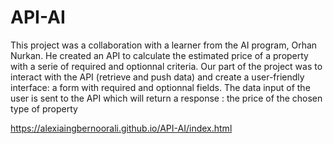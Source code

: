 # API-AI


This project was a collaboration with a learner from the AI program, Orhan Nurkan. He created an API to calculate the estimated price of a property with a serie of required and optionnal criteria. 
Our part of the project was to interact with the API (retrieve and push data) and create a user-friendly interface: a form with required and optionnal fields. The data input of the user is sent to the API which will return a response : the price of the chosen type of property


https://alexiaingbernoorali.github.io/API-AI/index.html
